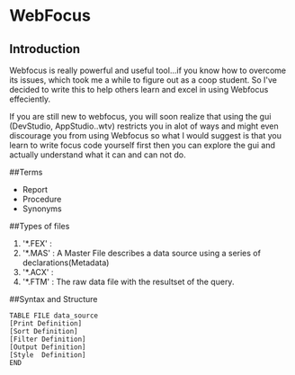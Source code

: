 # WebFocus

## Introduction
Webfocus is really powerful and useful tool...if you know how to overcome its issues, which took me a while to figure out as a coop student. So I've decided to write this to help others learn and excel in using Webfocus effeciently.

If you are still new to webfocus, you will soon realize that using the gui (DevStudio, AppStudio..wtv) restricts you in alot of ways and might even discourage you from using Webfocus so what I would suggest is that you learn to write focus code yourself first then you can explore the gui and actually understand what it can and can not do.

##Terms
* Report
* Procedure 
* Synonyms



##Types of files 
1. '*.FEX' : 
2. '*.MAS' : A Master File describes a data source using a series of declarations(Metadata)
3. '*.ACX' :
4. '*.FTM' : The raw data file with the resultset of the query.

##Syntax and Structure

```FOCUS
TABLE FILE data_source
[Print Definition]
[Sort Definition]
[Filter Definition]
[Output Definition]
[Style  Definition]
END
```
